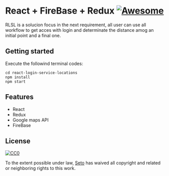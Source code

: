 
# React + FireBase + Redux  [![Awesome](https://cdn.rawgit.com/sindresorhus/awesome/d7305f38d29fed78fa85652e3a63e154dd8e8829/media/badge.svg)](https://github.com/sindresorhus/awesome)

RLSL is a solucion focus in the next requirement, all user can use all workflow to get acces with login and determinate the distance amog an initial point and a final one.

## Getting started

Execute the followind terminal codes:

```shell
cd react-login-service-locations
npm install
npm start
```

## Features
* React
* Redux
* Google maps API
* FireBase


## License

[![CC0](https://licensebuttons.net/p/zero/1.0/88x31.png)](https://creativecommons.org/publicdomain/zero/1.0/)

To the extent possible under law, [Seto](https://github.com/setohe0909) has waived all copyright and related or neighboring rights to this work.
